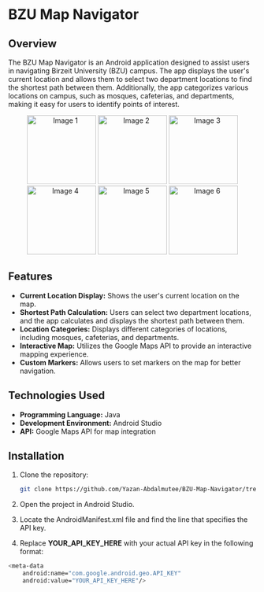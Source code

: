 # BZU Map Navigator

## Overview
The BZU Map Navigator is an Android application designed to assist users in navigating Birzeit University (BZU) campus. The app displays the user's current location and allows them to select two department locations to find the shortest path between them. Additionally, the app categorizes various locations on campus, such as mosques, cafeterias, and departments, making it easy for users to identify points of interest.
<p align="center">
  <img src="https://github.com/Yazan-Abdalmutee/BZU-Map-Navigator/blob/master/image1.jfif" alt="Image 1" width="140"/>
  <img src="https://github.com/Yazan-Abdalmutee/BZU-Map-Navigator/blob/master/image2.jfif" alt="Image 2" width="140"/>
  <img src="https://github.com/Yazan-Abdalmutee/BZU-Map-Navigator/blob/master/image3.jfif" alt="Image 3" width="140"/>
  <img src="https://github.com/Yazan-Abdalmutee/BZU-Map-Navigator/blob/master/image4.jfif" alt="Image 4" width="140"/>
  <img src="https://github.com/Yazan-Abdalmutee/BZU-Map-Navigator/blob/master/image5.jfif" alt="Image 5" width="140"/>
  <img src="https://github.com/Yazan-Abdalmutee/BZU-Map-Navigator/blob/master/image6.jfif" alt="Image 6" width="140"/>
</p>

## Features
- **Current Location Display:** Shows the user's current location on the map.
- **Shortest Path Calculation:** Users can select two department locations, and the app calculates and displays the shortest path between them.
- **Location Categories:** Displays different categories of locations, including mosques, cafeterias, and departments.
- **Interactive Map:** Utilizes the Google Maps API to provide an interactive mapping experience.
- **Custom Markers:** Allows users to set markers on the map for better navigation.

## Technologies Used
- **Programming Language:** Java
- **Development Environment:** Android Studio
- **API:** Google Maps API for map integration

## Installation
1. Clone the repository:
   ```bash
   git clone https://github.com/Yazan-Abdalmutee/BZU-Map-Navigator/tree/master
2. Open the project in Android Studio.

3. Locate the AndroidManifest.xml file and find the line that specifies the API key.
4. Replace **YOUR_API_KEY_HERE** with your actual API key in the following format:
```bash
<meta-data
    android:name="com.google.android.geo.API_KEY"
    android:value="YOUR_API_KEY_HERE"/>
